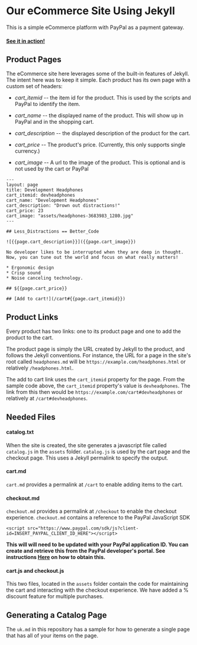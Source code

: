 # Our eCommerce Site Using Jekyll

 This is a simple eCommerce platform with PayPal as a payment gateway.

#### [See it in action!](https://bluescsi.flamelily.co.uk)

## Product Pages

The eCommerce site here leverages some of the built-in features of Jekyll. The intent here was to keep it simple. Each product has its own page with a custom set of headers:

* *cart_itemid* -- the item id for the product. This is used by the scripts and PayPal to identify the item.

* *cart_name* -- the displayed name of the product. This will show up in PayPal and in the shopping cart.

* *cart_description* -- the displayed description of the product for the cart.

* *cart_price* -- The product's price. (Currently, this only supports single currency.)

* *cart_image* -- A url to the image of the product. This is optional and is not used by the cart or PayPal


````
---
layout: page
title: Development Headphones
cart_itemid: devheadphones
cart_name: "Development Headphones"
cart_description: "Drown out distractions!"
cart_price: 23
cart_image: "assets/headphones-3683983_1280.jpg"
---

## Less_Distractions == Better_Code

![{{page.cart_description}}]({{page.cart_image}})

No developer likes to be interrupted when they are deep in thought. Now, you can tune out the world and focus on what really matters!

* Ergonomic design
* Crisp sound
* Noise canceling technology.

## ${{page.cart_price}}

## [Add to cart!](/cart#{{page.cart_itemid}})

````

## Product Links

Every product has two links: one to its product page and one to add the product to the cart. 

The product page is simply the URL created by Jekyll to the product, and follows the Jekyll conventions. For instance, the URL for a page in the site's root called `headphones.md` will be `https://example.com/headphones.html` or relatively `/headphones.html`. 

The add to cart link uses the `cart_itemid` property for the page. From the sample code above, the `cart_itemid` property's value is `devheadphones`. The link from this then would be `https://example.com/cart#devheadphones` or relatively at `/cart#devheadphones`.

## Needed Files

#### catalog.txt
 
When the site is created, the site generates a javascript file called `catalog.js` in the `assets` folder. `catalog.js` is used by the cart page and the checkout page. This uses a Jekyll permalink to specify the output.

#### cart.md

`cart.md` provides a permalink at `/cart` to enable adding items to the cart. 

#### checkout.md

`checkout.md` provides a permalink at `/checkout` to enable the checkout experience. `checkout.md` contains a reference to the PayPal JavaScript SDK

`<script src="https://www.paypal.com/sdk/js?client-id=INSERT_PAYPAL_CLIENT_ID_HERE"></script>`

**This will will need to be updated with your PayPal application ID. You can create and retrieve this from the PayPal developer's portal. See instructions [Here](https://developer.paypal.com/docs/business/get-started/) on how to obtain this.**

#### cart.js and checkout.js

This two files, located in the `assets` folder contain the code for maintaining the cart and interacting with the checkout experience. We have added a % discount feature for multiple purchases. 

## Generating a Catalog Page

The `uk.md` in this repository has a sample for how to generate a single page that has all of your items on the page. 